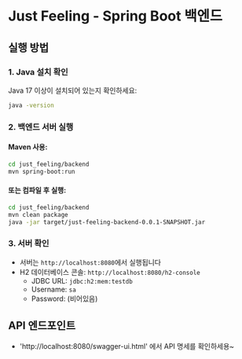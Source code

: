 # Just Feeling - Spring Boot 백엔드

## 실행 방법

### 1. Java 설치 확인
Java 17 이상이 설치되어 있는지 확인하세요:
```bash
java -version
```

### 2. 백엔드 서버 실행

#### Maven 사용:
```bash
cd just_feeling/backend
mvn spring-boot:run
```

#### 또는 컴파일 후 실행:
```bash
cd just_feeling/backend
mvn clean package
java -jar target/just-feeling-backend-0.0.1-SNAPSHOT.jar
```

### 3. 서버 확인
- 서버는 `http://localhost:8080`에서 실행됩니다
- H2 데이터베이스 콘솔: `http://localhost:8080/h2-console`
  - JDBC URL: `jdbc:h2:mem:testdb`
  - Username: `sa`
  - Password: (비어있음)

## API 엔드포인트
 - 'http://localhost:8080/swagger-ui.html' 에서 API 명세를 확인하세용~